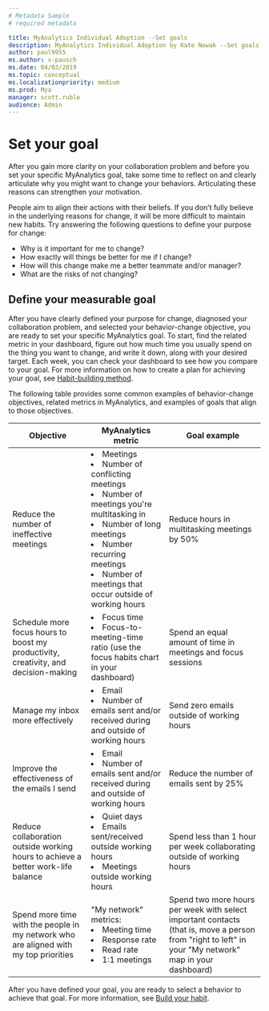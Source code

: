 ```yaml
---
# Metadata Sample
# required metadata

title: MyAnalytics Individual Adoption --Set goals
description: MyAnalytics Individual Adoption by Kate Nowak --Set goals section
author: paul9955
ms.author: v-pausch
ms.date: 04/03/2019
ms.topic: conceptual
ms.localizationpriority: medium 
ms.prod: Mya
manager: scott.ruble
audience: Admin
---
```


# Set your goal

After you gain more clarity on your collaboration problem and before you set your specific MyAnalytics goal, take some time to reflect on and clearly articulate why you might want to change your behaviors. Articulating these reasons can strengthen your motivation. 

People aim to align their actions with their beliefs. If you don’t fully believe in the underlying reasons for change, it will be more difficult to maintain new habits. Try answering the following questions to define your purpose for change:

* Why is it important for me to change?
* How exactly will things be better for me if I change?
* How will this change make me a better teammate and/or manager?
* What are the risks of not changing?

## Define your measurable goal 

After you have clearly defined your purpose for change, diagnosed your collaboration problem, and selected your behavior-change objective, you are ready to set your specific MyAnalytics goal. To start, find the related metric in your dashboard, figure out how much time you usually spend on the thing you want to change, and write it down, along with your desired target. Each week, you can check your dashboard to see how you compare to your goal. For more information on how to create a plan for achieving your goal, see [Habit-building method](adopt-habit-building.md). 

<!--
DELETED 9/19/2018 PER KATE: 
MyAnalytics encourages you to set goals directly in your dashboard, which will allow you to keep track of your progress week over week:
<img src="../../../Images/MyA/use/Adopt-indiv-6.PNG" alt="Edit your goals on the MyAnalytics dashboard">
  
You can also set your own goal using other MyAnalytics metrics. To start, find the related metric in your dashboard, figure out how much time you usually spend on the thing you want to change, and write it down, along with your desired target. Each week, you can check your dashboard to see how you compare to your goal. For more information on how to create a plan for achieving your goal, see [Habit-building method](adopt-habit-building.md). 
-->

The following table provides some common examples of behavior-change objectives, related metrics in MyAnalytics, and examples of goals that align to those objectives.  

| Objective	| MyAnalytics metric  |	Goal example |
| ------	| -----  |	----- |
| Reduce the number of ineffective meetings |	<li>Meetings <li>Number of conflicting meetings<li>Number of meetings you're multitasking in<li>Number of long meetings<li>Number recurring meetings<li>Number of meetings that occur outside of working hours| Reduce hours in multitasking meetings by 50% |
| Schedule more focus hours to boost my productivity, creativity, and decision-making | <li>Focus time<li>Focus-to-meeting-time ratio (use the focus habits chart in your dashboard) |	Spend an equal amount of time in meetings and focus sessions |
Manage my inbox more effectively | <li>Email <li>Number of emails sent and/or received during and outside of working hours<!--<li>Hours writing emails<li>Hours sending email--> | Send zero emails outside of working hours |
Improve the effectiveness of the emails I send | <li>Email<li>Number of emails sent and/or received during and outside of working hours<!--<li>Hours writing emails<li>Hours sending emails--> | Reduce the number of emails sent by 25% |
Reduce collaboration outside working hours to achieve a better work-life balance | <li>Quiet days<li>Emails sent/received outside working hours<li>Meetings outside working hours| Spend less than 1 hour per week collaborating outside of working hours | 
Spend more time with the people in my network who are aligned with my top priorities | "My network" metrics:<li>Meeting time <li>Response rate<li>Read rate<li>1:1 meetings | Spend two more hours per week with select important contacts (that is, move a person from "right to left" in your "My network" map in your dashboard) | 

After you have defined your goal, you are ready to select a behavior to achieve that goal. For more information, see [Build your habit](Indiv-adopt-develop-habits.md).
